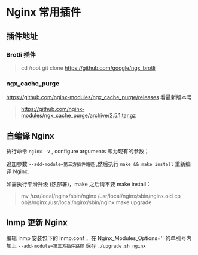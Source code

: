 # Nginx 常用插件

## 插件地址

### Brotli 插件

> cd /root
> git clone https://github.com/google/ngx_brotli

### ngx_cache_purge

https://github.com/nginx-modules/ngx_cache_purge/releases 看最新版本号

> https://github.com/nginx-modules/ngx_cache_purge/archive/2.5.1.tar.gz 



## 自编译 Nginx

执行命令 `nginx -V` , configure arguments 即为现有的参数；

追加参数 `--add-module=第三方插件路径` ,然后执行 `make && make install` 重新编译 Nginx.

如需执行平滑升级 (热部署)，make 之后请不要 make install：

> mv /usr/local/nginx/sbin/nginx /usr/local/nginx/sbin/nginx.old cp objs/nginx /usr/local/nginx/sbin/nginx make upgrade

## lnmp 更新 Nginx

编辑 lnmp 安装包下的 lnmp.conf ，在 Nginx_Modules_Options='' 的单引号内加上 `--add-module=第三方插件路径` 保存 `./upgrade.sh nginx`